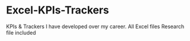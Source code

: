 # Excel-KPIs-Trackers
KPIs & Trackers I have developed over my career.
All Excel files
Research file included

